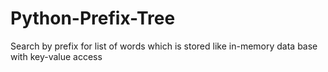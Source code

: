 # Python-Prefix-Tree
Search by prefix for list of words which is stored like in-memory data base with key-value access
